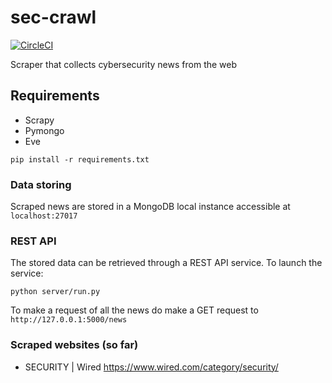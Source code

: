 # sec-crawl
[![CircleCI](https://circleci.com/gh/bobctr/sec-crawl.svg?style=svg)](https://circleci.com/gh/bobctr/sec-crawl)

Scraper that collects cybersecurity news from the web

## Requirements
  - Scrapy
  - Pymongo
  - Eve

```
pip install -r requirements.txt
```

### Data storing
Scraped news are stored in a MongoDB local instance accessible at ```localhost:27017```

### REST API
The stored data can be retrieved through a REST API service.
To launch the service:
```
python server/run.py
```

To make a request of all the news do make a GET request to ```http://127.0.0.1:5000/news```

### Scraped websites (so far)
  - SECURITY | Wired https://www.wired.com/category/security/
